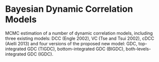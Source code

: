 # Bayesian Dynamic Correlation Models
MCMC estimation of a number of dynamic correlation models, including three existing models: DCC (Engle 2002), VC (Tse and Tsui 2002), cDCC (Aielli 2013) and four versions of the proposed new model: GDC, top-integrated GDC (TIGDC), bottom-integrated GDC (BIGDC), both-levels-integrated GDC (IGDC). 
